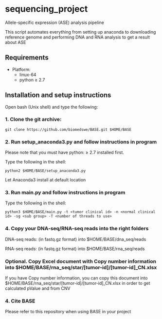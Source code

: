 # sequencing_project
Allele-specific expression (ASE) analysis pipeline

This script automates everything from setting up anaconda to downloading reference genome and performing DNA and RNA analysis to get a result about ASE

## Requirements
- Platform: 
    - linux-64
    - python ≥ 2.7
    
    
## Installation and setup instructions
Open bash (Unix shell) and type the following:

### 1. Clone the git archive:


```
git clone https://github.com/biomedswe/BASE.git $HOME/BASE
```

### 2. Run setup_anaconda3.py and follow instructions in program
Please note that you must have python: ≥ 2.7 installed first.

Type the following in the shell:
```
python2 $HOME/BASE/setup_anaconda3.py
```

Let Anaconda3 install at default location


### 3. Run main.py and follow instructions in program
Type the following in the shell:
```
python3 $HOME/BASE/main.py -t <tumor clinical id> -n <normal clinical id> -sg <sub group> -T <number of threads to use>
```

### 4. Copy your DNA-seq/RNA-seq reads into the right folders

DNA-seq reads: (in fastq.gz format) into $HOME/BASE/dna_seq/reads 

RNA-seq reads: (in fastq.gz format) into $HOME/BASE/rna_seq/reads

### Optional. Copy Excel document with Copy number information into $HOME/BASE/rna_seq/star/[tumor-id]/[tumor-id]_CN.xlsx

If you have Copy number information, you can copy this document into $HOME/BASE/rna_seq/star/[tumor-id]/[tumor-id]_CN.xlsx 
in order to get calculated pValue and from CNV

### 4. Cite BASE

Please refer to this repository when using BASE in your project
    
 
